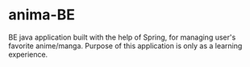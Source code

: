 # anima-BE
BE java application built with the help of Spring, for managing user's favorite anime/manga.
Purpose of this application is only as a learning experience.
